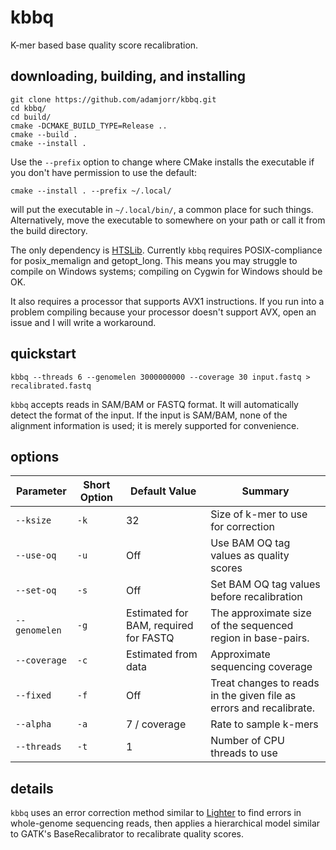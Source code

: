# kbbq

K-mer based base quality score recalibration.

## downloading, building, and installing

```
git clone https://github.com/adamjorr/kbbq.git
cd kbbq/
cd build/
cmake -DCMAKE_BUILD_TYPE=Release ..
cmake --build .
cmake --install .
```
Use the `--prefix` option to change where CMake installs the executable if you don't have permission to use the default:
```
cmake --install . --prefix ~/.local/
```
will put the executable in `~/.local/bin/`, a common place for such things. Alternatively, move the executable to somewhere on your path or call it from the build directory. 

The only dependency is [HTSLib](https://github.com/samtools/htslib/). Currently `kbbq` requires POSIX-compliance for posix_memalign and getopt_long. This means you may struggle to compile on Windows systems; compiling on Cygwin for Windows should be OK.

It also requires a processor that supports AVX1 instructions. If you run into a problem compiling because your processor doesn't support AVX, open an issue and I will write a workaround.

## quickstart

`kbbq --threads 6 --genomelen 3000000000 --coverage 30 input.fastq > recalibrated.fastq`

`kbbq` accepts reads in SAM/BAM or FASTQ format. It will automatically detect the format of the input. If the input is SAM/BAM, none of the alignment information is used; it is merely supported for convenience.

## options

Parameter | Short Option | Default Value | Summary
--- | --- | --- | ---
`--ksize` | `-k` | 32 | Size of k-mer to use for correction
`--use-oq` | `-u` | Off | Use BAM OQ tag values as quality scores
`--set-oq` | `-s` | Off | Set BAM OQ tag values before recalibration
`--genomelen` | `-g` | Estimated for BAM, required for FASTQ | The approximate size of the sequenced region in base-pairs.
`--coverage` | `-c` | Estimated from data | Approximate sequencing coverage
`--fixed` | `-f` | Off | Treat changes to reads in the given file as errors and recalibrate. 
`--alpha` | `-a` | 7 / coverage | Rate to sample k-mers
`--threads` | `-t` | 1 | Number of CPU threads to use

## details

`kbbq` uses an error correction method similar to [Lighter](www.github.com/mourisl/Lighter) to find errors in whole-genome sequencing reads, then applies a hierarchical model similar to GATK's BaseRecalibrator to recalibrate quality scores.
